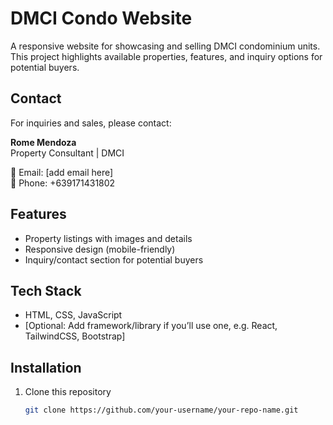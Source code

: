 # DMCI Condo Website

A responsive website for showcasing and selling DMCI condominium units.  
This project highlights available properties, features, and inquiry options for potential buyers.

## Contact
For inquiries and sales, please contact:

**Rome Mendoza**  
Property Consultant | DMCI

📧 Email: [add email here]  
📱 Phone: +639171431802 

## Features
- Property listings with images and details  
- Responsive design (mobile-friendly)  
- Inquiry/contact section for potential buyers  

## Tech Stack
- HTML, CSS, JavaScript  
- [Optional: Add framework/library if you’ll use one, e.g. React, TailwindCSS, Bootstrap]  

## Installation
1. Clone this repository  
   ```bash
   git clone https://github.com/your-username/your-repo-name.git
